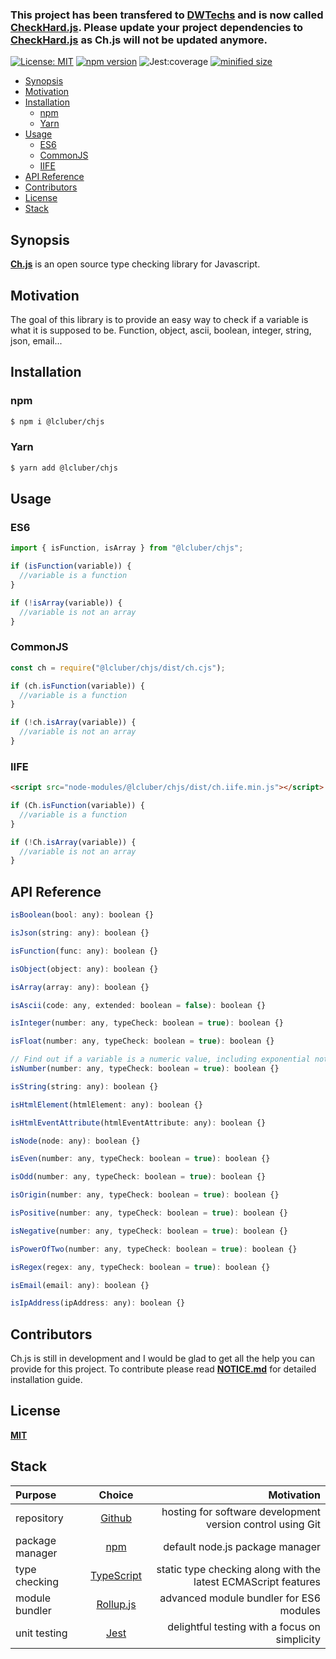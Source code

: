 ### This project has been transfered to [DWTechs](https://github.com/DWTechs/CheckHard.js) and is now called [CheckHard.js](https://github.com/DWTechs/CheckHard.js). Please update your project dependencies to [CheckHard.js](https://github.com/DWTechs/CheckHard.js) as Ch.js will not be updated anymore.

[![License: MIT](https://img.shields.io/npm/l/@lcluber/chjs.svg)](https://opensource.org/licenses/MIT)
[![npm version](https://badge.fury.io/js/%40lcluber%2Fchjs.svg)](https://www.npmjs.com/package/@lcluber/chjs)
![Jest:coverage](https://img.shields.io/badge/Jest:coverage-100%25-brightgreen.svg)
[![minified size](https://img.shields.io/bundlephobia/min/@lcluber/chjs)](https://www.npmjs.com/package/@lcluber/chjs)

- [Synopsis](#synopsis)
- [Motivation](#motivation)
- [Installation](#installation)
  - [npm](#npm)
  - [Yarn](#yarn)
- [Usage](#usage)
  - [ES6](#es6)
  - [CommonJS](#commonjs)
  - [IIFE](#iife)
- [API Reference](#api-reference)
- [Contributors](#contributors)
- [License](#license)
- [Stack](#stack)

## Synopsis

**[Ch.js](https://github.com/LCluber/Ch.js)** is an open source type checking library for Javascript.

## Motivation

The goal of this library is to provide an easy way to check if a variable is what it is supposed to be. Function, object, ascii, boolean, integer, string, json, email...

## Installation

### npm

```bash
$ npm i @lcluber/chjs
```

### Yarn

```bash
$ yarn add @lcluber/chjs
```

## Usage

### ES6

```javascript
import { isFunction, isArray } from "@lcluber/chjs";

if (isFunction(variable)) {
  //variable is a function
}

if (!isArray(variable)) {
  //variable is not an array
}
```

### CommonJS

```javascript
const ch = require("@lcluber/chjs/dist/ch.cjs");

if (ch.isFunction(variable)) {
  //variable is a function
}

if (!ch.isArray(variable)) {
  //variable is not an array
}
```

### IIFE

```html
<script src="node-modules/@lcluber/chjs/dist/ch.iife.min.js"></script>
```

```javascript
if (Ch.isFunction(variable)) {
  //variable is a function
}

if (!Ch.isArray(variable)) {
  //variable is not an array
}
```

## API Reference

```javascript
isBoolean(bool: any): boolean {}

isJson(string: any): boolean {}

isFunction(func: any): boolean {}

isObject(object: any): boolean {}

isArray(array: any): boolean {}

isAscii(code: any, extended: boolean = false): boolean {}

isInteger(number: any, typeCheck: boolean = true): boolean {}

isFloat(number: any, typeCheck: boolean = true): boolean {}

// Find out if a variable is a numeric value, including exponential notation, hexadecimal value, etc
isNumber(number: any, typeCheck: boolean = true): boolean {}

isString(string: any): boolean {}

isHtmlElement(htmlElement: any): boolean {}

isHtmlEventAttribute(htmlEventAttribute: any): boolean {}

isNode(node: any): boolean {}

isEven(number: any, typeCheck: boolean = true): boolean {}

isOdd(number: any, typeCheck: boolean = true): boolean {}

isOrigin(number: any, typeCheck: boolean = true): boolean {}

isPositive(number: any, typeCheck: boolean = true): boolean {}

isNegative(number: any, typeCheck: boolean = true): boolean {}

isPowerOfTwo(number: any, typeCheck: boolean = true): boolean {}

isRegex(regex: any, typeCheck: boolean = true): boolean {}

isEmail(email: any): boolean {}

isIpAddress(ipAddress: any): boolean {}
```

## Contributors

Ch.js is still in development and I would be glad to get all the help you can provide for this project.
To contribute please read **[NOTICE.md](https://github.com/LCluber/Ch.js/blob/master/NOTICE.md)** for detailed installation guide.

## License

**[MIT](https://github.com/LCluber/Ch.js/blob/master/LICENSE.md)**

## Stack

| Purpose         |                    Choice                    |                                                     Motivation |
| :-------------- | :------------------------------------------: | -------------------------------------------------------------: |
| repository      |        [Github](https://github.com/)         |     hosting for software development version control using Git |
| package manager |     [npm](https://www.npmjs.com/get-npm)     |                                default node.js package manager |
| type checking   | [TypeScript](https://www.typescriptlang.org) | static type checking along with the latest ECMAScript features |
| module bundler  |      [Rollup.js](https://rollupjs.org)       |                        advanced module bundler for ES6 modules |
| unit testing    |          [Jest](https://jestjs.io/)          |                  delightful testing with a focus on simplicity |

